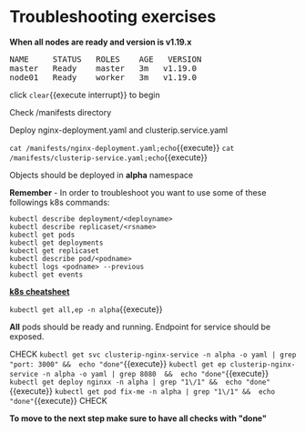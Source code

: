 # Troubleshooting exercises

**When all nodes are ready and version is v1.19.x** 

<pre>
NAME     STATUS   ROLES    AGE   VERSION
master   Ready    master   3m   v1.19.0
node01   Ready    worker   3m   v1.19.0
</pre>


click ```clear```{{execute interrupt}} to begin

Check /manifests directory

Deploy nginx-deployment.yaml and clusterip.service.yaml

`cat /manifests/nginx-deployment.yaml;echo`{{execute}}
`cat /manifests/clusterip-service.yaml;echo`{{execute}}

Objects should be deployed in **alpha** namespace


**Remember** - In order to troubleshoot you want to use some of these followings k8s commands:

```
kubectl describe deployment/<deployname>
kubectl describe replicaset/<rsname>
kubectl get pods
kubectl get deployments
kubectl get replicaset
kubectl describe pod/<podname>
kubectl logs <podname> --previous
kubectl get events
```

[**k8s cheatsheet**](https://kubernetes.io/docs/reference/kubectl/cheatsheet/)


`kubectl get all,ep -n alpha`{{execute}}


**All** pods should be ready and running. Endpoint for service should be exposed.


CHECK
`kubectl get svc clusterip-nginx-service -n alpha -o yaml | grep "port: 3000" &&  echo "done"`{{execute}}
`kubectl get ep clusterip-nginx-service -n alpha -o yaml | grep 8080  &&  echo "done"`{{execute}}
`kubectl get deploy nginxx -n alpha | grep "1\/1" &&  echo "done"`{{execute}}
`kubectl get pod fix-me -n alpha | grep "1\/1" &&  echo "done"`{{execute}}
CHECK


**To move to the next step make sure to have all checks with "done"**
